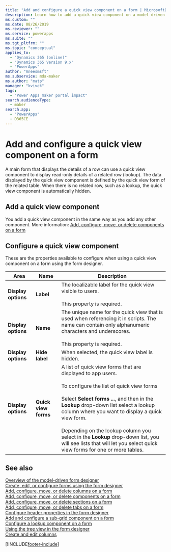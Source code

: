 ```yaml
---
title: "Add and configure a quick view component on a form | MicrosoftDocs"
description: Learn how to add a quick view component on a model-driven app form
ms.custom: ""
ms.date: 08/26/2019
ms.reviewer: ""
ms.service: powerapps
ms.suite: ""
ms.tgt_pltfrm: ""
ms.topic: "conceptual"
applies_to: 
  - "Dynamics 365 (online)"
  - "Dynamics 365 Version 9.x"
  - "PowerApps"
author: "Aneesmsft"
ms.subservice: mda-maker
ms.author: "matp"
manager: "kvivek"
tags: 
  - "Power Apps maker portal impact"
search.audienceType: 
  - maker
search.app: 
  - "PowerApps"
  - D365CE
---
```


# Add and configure a quick view component on a form  
A main form that displays the details of a row can use a quick view component to display read-only details of a related row (lookup). The data displayed by the quick view component is defined by the quick view form of the related table. When there is no related row, such as a lookup, the quick view component is automatically hidden.

## Add a quick view component
You add a quick view component in the same way as you add any other component. More information: [Add, configure, move, or delete components on a form](add-move-configure-or-delete-components-on-form.md)

## Configure a quick view component
These are the properties available to configure when using a quick view component on a form using the form designer.

|Area   |Name  |Description  |
|---------|---------|---------|
|**Display options** | **Label** | The localizable label for the quick view visible to users. <br /><br /> This property is required. |
| **Display options** | **Name** |  The unique name for the quick view that is used when referencing it in scripts. The name can contain only alphanumeric characters and underscores. <br /> <br />This property is required. |
| **Display options**  | **Hide label** |  When selected, the quick view label is hidden. |
| **Display options**  | **Quick view forms** |  A list of quick view forms that are displayed to app users. <br /><br />To configure the list of quick view forms <br /><br /> Select **Select forms ...**, and then in the **Lookup** drop-down list select a lookup column where you want to display a quick view form. <br /><br />Depending on the lookup column you select in the **Lookup** drop-down list, you will see lists that will let you select quick view forms for one or more tables. |

## See also
[Overview of the model-driven form designer](form-designer-overview.md)  
[Create, edit, or configure forms using the form designer](create-and-edit-forms.md)  
[Add, configure, move, or delete columns on a form](add-move-or-delete-fields-on-form.md)  
[Add, configure, move, or delete components on a form](add-move-configure-or-delete-components-on-form.md)  
[Add, configure, move, or delete sections on a form](add-move-or-delete-sections-on-form.md)  
[Add, configure, move, or delete tabs on a form](add-move-or-delete-tabs-on-form.md)  
[Configure header properties in the form designer](form-designer-header-properties.md)  
[Add and configure a sub-grid component on a form](form-designer-add-configure-subgrid.md)  
[Configure a lookup component on a form](form-designer-add-configure-lookup.md)  
[Using the tree view in the form designer](using-tree-view-on-form.md)  
[Create and edit columns](../data-platform/create-edit-field-portal.md)  


[!INCLUDE[footer-include](../../includes/footer-banner.md)]